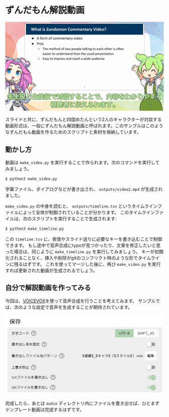 # ずんだもん解説動画

![title](images/example.jpg)

スライドと共に、ずんだもんと四国めたんという2人のキャラクターが対談する動画形式は、一般にずんだもん解説動画と呼ばれます。このサンプルはこのようなずんだもん動画を作るためのスクリプトと素材を格納しています。

## 動かし方

動画は `make_video.py` を実行することで作られます。次のコマンドを実行してみましょう。

```bash
$ python3 make_video.py
```

字幕ファイル、ダイアログなどが書き出され、 `outputs/video2.mp4` が生成されました。

`make_video.py` の中身を読むと、 ``outputs/timeline.tsv`` というタイムラインファイルによって全体が制御されていることが分かります。
このタイムラインファイルは、次のスクリプトを実行することで生成されます:

```bash
$ python3 make_timeline.py
```

この `timeline.tsv` に、表情やスライド送りに必要なキーを書き込むことで制御できます。
もし途中で音声合成にtypoが見つかったり、文章を修正したいと思った場合は、同じように `make_timeline.py` を実行してみましょう。
キーが初期化されることなく、挿入や削除がgitのコンフリクト時のような形でタイムラインに残るはずです。
これを使ってマージした後に、再び `make_video.py` を実行すれば更新された動画が生成されるでしょう。

## 自分で解説動画を作ってみる

今回は、[VOICEVOX](https://voicevox.hiroshiba.jp/)を使って音声合成を行うことを考えてみます。
サンプルでは、次のような設定で音声を生成することが期待されています。

![title](images/settings.jpg)

完成したら、あとは `audio` ディレクトリ内にファイルを書き出せば、ひとまずテンプレート動画は完成するはずです。
